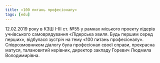 ```yaml
---
title: «100 питань професіоналу»
tags: [edu]
---
```


12.02.2019 року в КЗШ І-ІІІ ст. №55 у рамках міського проекту лідерів учнівського самоврядування «Лідерська хвиля. Будь першим серед перших», відбулася зустріч на тему «100 питань професіоналу». Співрозмовником діалогу була професіонал своєї справи, прекрасна матуся, талановитий керівник, директор закладу Горевич Людмила Володимирівна.

<youtube id="PZVbtXW2fqU"></youtube>
